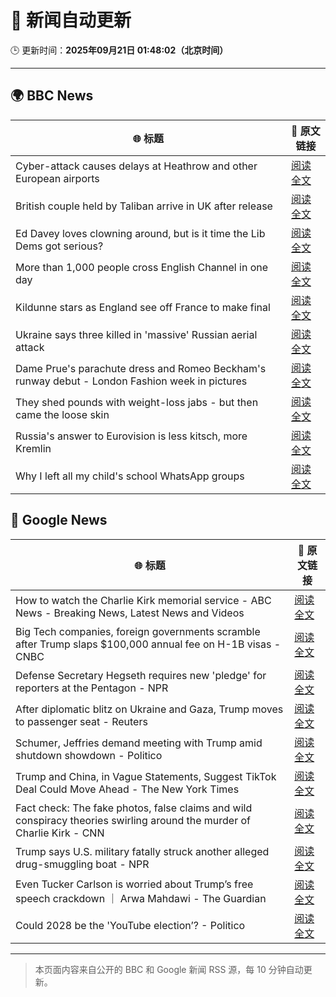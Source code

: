 # 🧠 新闻自动更新

🕒 更新时间：**2025年09月21日 01:48:02（北京时间）**

---

## 🌍 BBC News

| 🌐 标题 | 🔗 原文链接 |
|--------|-------------|
| Cyber-attack causes delays at Heathrow and other European airports | [阅读全文](https://www.bbc.com/news/articles/c3drpgv33pxo?at_medium=RSS&at_campaign=rss) |
| British couple held by Taliban arrive in UK after release | [阅读全文](https://www.bbc.com/news/articles/cly6ve2dg66o?at_medium=RSS&at_campaign=rss) |
| Ed Davey loves clowning around, but is it time the Lib Dems got serious? | [阅读全文](https://www.bbc.com/news/articles/c3e7ny8n44jo?at_medium=RSS&at_campaign=rss) |
| More than 1,000 people cross English Channel in one day | [阅读全文](https://www.bbc.com/news/articles/cdx20xenzgqo?at_medium=RSS&at_campaign=rss) |
| Kildunne stars as England see off France to make final | [阅读全文](https://www.bbc.com/sport/rugby-union/articles/cx20p2kx9r6o?at_medium=RSS&at_campaign=rss) |
| Ukraine says three killed in 'massive' Russian aerial attack | [阅读全文](https://www.bbc.com/news/articles/ce3253gxqvwo?at_medium=RSS&at_campaign=rss) |
| Dame Prue's parachute dress and Romeo Beckham's runway debut - London Fashion week in pictures | [阅读全文](https://www.bbc.com/news/articles/cd63n1wv8nlo?at_medium=RSS&at_campaign=rss) |
| They shed pounds with weight-loss jabs - but then came the loose skin | [阅读全文](https://www.bbc.com/news/articles/cx2500v087xo?at_medium=RSS&at_campaign=rss) |
| Russia's answer to Eurovision is less kitsch, more Kremlin | [阅读全文](https://www.bbc.com/news/articles/cre5vv0x31po?at_medium=RSS&at_campaign=rss) |
| Why I left all my child's school WhatsApp groups | [阅读全文](https://www.bbc.com/news/articles/ce9rxed9m5mo?at_medium=RSS&at_campaign=rss) |

## 📰 Google News

| 🌐 标题 | 🔗 原文链接 |
|--------|-------------|
| How to watch the Charlie Kirk memorial service - ABC News - Breaking News, Latest News and Videos | [阅读全文](https://news.google.com/rss/articles/CBMilAFBVV95cUxNRl9oNXpRZG9wLW1SR2FzMXNKeWRDSzZEbndndmFnTFVJdkQzY2tkblhNcExLN2JaUTV1ZTZTS3dUcnlmcXE0OEtLbG9RR3JPNXJJcGpJdDZHWHYxU1RhTjJORFFVYUJ2MjhuLWpWeUpYb1RaUmNySkdrWnVKSFRPRXV1enVVbmVaTnRmcFRTZ2JEWkt00gGaAUFVX3lxTE8zaGxDWWRvM2prOWliMlotckgyaF9fdmY3UmNTVDQyZ0hRNVF1Y25zMUFuT2ZVb1ZZaXA3bTdBQ3pmcTBnX3BiT1d1bzNINUJVSm15cEdMR241T0tncFhfdlFGVnJVT2R4ZDJibXdzc0dJV0xUWHd5ZUtTc3owaUNSWTFUNktUZ2d6RFVzMDM2cjFjNDBHMGFydHc?oc=5) |
| Big Tech companies, foreign governments scramble after Trump slaps $100,000 annual fee on H-1B visas - CNBC | [阅读全文](https://news.google.com/rss/articles/CBMigwFBVV95cUxNeGlxaGJBNFVIcHY4SS1SS3BsTzhQeDFuZ296WXlLellZb25ldDRpZjBrU3VCRVdrdzczZ0ZSWDBrT3FoaWNRT1RpbFVianZwZGtBb3VfbVd2REQzRmlScWltOXdRRjNGVjZBSEFkbFRLa2dvV2VrQ2lOMmN6NjlMbjg3UdIBiAFBVV95cUxPdEg3TWI4eTZ2aFFzWjg4c1liNUNMZEN5X0hDOEVKNTU2U0R6MFluQXBLVmtNU1FTY3I0Rkdva0VqeUIwY3JyYWdMWm5TcTlYSTlVT3BVMW1qazRSOHRCSlhTVGp1NURGNnZ2TzdaSWFkdUVmQ2JXWWhwdjM1LXRYVG5ZRWVWSndI?oc=5) |
| Defense Secretary Hegseth requires new 'pledge' for reporters at the Pentagon - NPR | [阅读全文](https://news.google.com/rss/articles/CBMiigFBVV95cUxOcTJIRHJTdFo0dUhkRnpxNFBSLVFLRHdOQXRqbzZ6STl5MGFCa3E3eHd3VnA2RFdrTHU0S25tTURMVHpVaTR2c2hrSm9jYkp3VlRJSzNheGY5aDlWcmhQNWtXOWQ0bllxZ0l3SDRmRkNsSW5EQXgyaWRvMlh2a1Vqd0V6OFdUNy1CNXc?oc=5) |
| After diplomatic blitz on Ukraine and Gaza, Trump moves to passenger seat - Reuters | [阅读全文](https://news.google.com/rss/articles/CBMisAFBVV95cUxQb3FMMDRsM2NqWWg0NkdDS1hUdE9mSDN3cHBNZWtCTzlVMXl2R1Uyd1dQcTItTmJobjA1QjV3bndvcGVIVDdyUEtYT3doVzdIWGZHM0FWV1R5X1kxbi1GZWhKV0M2VDR4ZlpHUEFFWnNrRm9WS0xqTnl0dTFWMDhmZUlCVlN4X3loU0R6aGROem1uMUVYc0EyRFlJX2ZYU096OHlUYTNsa20tREFmU2tqVw?oc=5) |
| Schumer, Jeffries demand meeting with Trump amid shutdown showdown - Politico | [阅读全文](https://news.google.com/rss/articles/CBMiigFBVV95cUxQNzBaT2g2N0p2aWpRZWFzZ29oUkxTeUlVbEk0NjMwZmlEU0lJY0I4TzR0V2hjSlkySU8xTnNkU1ZsUi1xdTFFYkFYX0JGLVRNdHJLby05NTVwcGlTVkstY0NGOVBiVTZWbUVoajhDdUgyYTVWUlFWTmIyWTBBMGdPcFNhV3lxeF9yamc?oc=5) |
| Trump and China, in Vague Statements, Suggest TikTok Deal Could Move Ahead - The New York Times | [阅读全文](https://news.google.com/rss/articles/CBMifEFVX3lxTFA1emxHRFd6UHM2WVVadm5SV2gwTlgwdWpkSlVvQVg1ZU1QX2g4b3NWY2xLN0hHNGVjRlZDT200dzJDLUZZR21vdnVROERWajNrZkhTTU00TUhzUjc4T1cxak56MlIxR0lDMEJ2NFpaWm9ueV9xYnJrMl82dUY?oc=5) |
| Fact check: The fake photos, false claims and wild conspiracy theories swirling around the murder of Charlie Kirk - CNN | [阅读全文](https://news.google.com/rss/articles/CBMiekFVX3lxTE1zbkgzOWpVM2ItN2htS3RSaGRkaG9JU0YzYzdnWC1Qd2ZFT3p0Q09DVDRtQUlQTk1qaV9sTFNEQ3ZSdlF3V1Zoekg5TFVOTlB3akNfb2tFcWRGVXdWV2xUZVNnTU1wWnh6MHRSWS1FUnE3enp6VHNBMXBB?oc=5) |
| Trump says U.S. military fatally struck another alleged drug-smuggling boat - NPR | [阅读全文](https://news.google.com/rss/articles/CBMijwFBVV95cUxOOHRBc1AzSG9NcE5hV2lCMXBFdU5UNHVmOUpRS0doajdYRnpGRGtKcWRKWERKSlV0dVlFaThxNmFBRklYdDBfZ1djeEExYm90TFlOQ2V1cV8xSjJKSGdUaGtrR1JwUXoyY19YTFhzc1NIY2E5WndJMVA5ZjJLNi1MRWpUajJhTmxSUDFTazE5MA?oc=5) |
| Even Tucker Carlson is worried about Trump’s free speech crackdown ｜ Arwa Mahdawi - The Guardian | [阅读全文](https://news.google.com/rss/articles/CBMinAFBVV95cUxPWk5hY2t3OVFSRXlFUkNZSC1IbzktQTNqVE4tQXJLWVBLNU1GTm8xN2ZWanM4bzJlTE92MVZQVnBRR21PSC1wcWdIZnRZM3FiZE9LY2VzN29kN0swX0pSTjJVWHhzMkRkQmRSTC1rbm5PSXBfODVKdTVxV0gxTFRoZ0dEU0VtQkJmVTBNZXJoVnBGNnNrWDYwdGE2X0s?oc=5) |
| Could 2028 be the 'YouTube election’? - Politico | [阅读全文](https://news.google.com/rss/articles/CBMikwFBVV95cUxPU2RYeVNwckJLaTIzVVRsMF9HNk5zbnNJVzVDQ3JBVzd6U2JsWWlUTUVRbHNVSU00NDNxaVp6b2RZWF9MeHE4OExwRmN1elZaSE9uV0M5ZjRLSEEzbW9ENkdnT0J4Vl9YclprQV85bjE3Qnp3N3JwdmRWc25iWFYwU2JkSmJST0dhWFFVb2NIMnBNdUE?oc=5) |

---
> 本页面内容来自公开的 BBC 和 Google 新闻 RSS 源，每 10 分钟自动更新。
